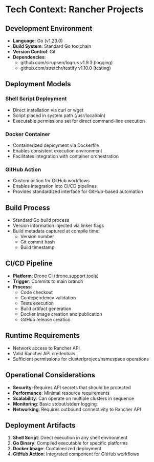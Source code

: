 # Tech Context: Rancher Projects

## Development Environment
- **Language**: Go (v1.23.0)
- **Build System**: Standard Go toolchain
- **Version Control**: Git
- **Dependencies**:
  - github.com/sirupsen/logrus v1.9.3 (logging)
  - github.com/stretchr/testify v1.10.0 (testing)

## Deployment Models

### Shell Script Deployment
- Direct installation via curl or wget
- Script placed in system path (/usr/local/bin)
- Executable permissions set for direct command-line execution

### Docker Container
- Containerized deployment via Dockerfile
- Enables consistent execution environment
- Facilitates integration with container orchestration

### GitHub Action
- Custom action for GitHub workflows
- Enables integration into CI/CD pipelines
- Provides standardized interface for GitHub-based automation

## Build Process
- Standard Go build process
- Version information injected via linker flags
- Build metadata captured at compile time:
  - Version number
  - Git commit hash
  - Build timestamp

## CI/CD Pipeline
- **Platform**: Drone CI (drone.support.tools)
- **Trigger**: Commits to main branch
- **Process**:
  - Code checkout
  - Go dependency validation
  - Tests execution
  - Build artifact generation
  - Docker image creation and publication
  - GitHub release creation

## Runtime Requirements
- Network access to Rancher API
- Valid Rancher API credentials
- Sufficient permissions for cluster/project/namespace operations

## Operational Considerations
- **Security**: Requires API secrets that should be protected
- **Performance**: Minimal resource requirements
- **Scalability**: Can operate on multiple clusters in sequence
- **Monitoring**: Basic stdout/stderr logging
- **Networking**: Requires outbound connectivity to Rancher API

## Deployment Artifacts
1. **Shell Script**: Direct execution in any shell environment
2. **Go Binary**: Compiled executable for specific platforms
3. **Docker Image**: Containerized deployment
4. **GitHub Action**: Integrated component for GitHub workflows
